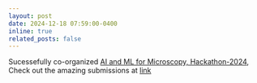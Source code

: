 ```yaml
---
layout: post
date: 2024-12-18 07:59:00-0400
inline: true
related_posts: false
---
```


Sucessefully co-organized [AI and ML for Microscopy, Hackathon-2024](https://kaliningroup.github.io/mic-hackathon/), Check out the amazing submissions at [link](https://kaliningroup.github.io/mic-hackathon/projects/)